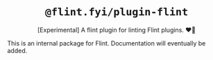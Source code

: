 <h1 align="center"><code>@flint.fyi/plugin-flint</code></h1>

<p align="center">
	[Experimental] A flint plugin for linting Flint plugins.
	❤️‍🔥
</p>

This is an internal package for Flint.
Documentation will eventually be added.
